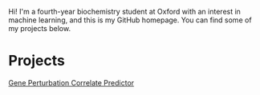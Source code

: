 Hi! I'm a fourth-year biochemistry student at Oxford with an interest in machine learning, and this is my GitHub homepage. You can find some of my projects below.

<h1>Projects</h1>

[Gene Perturbation Correlate Predictor](https://robin-je-bradfield.github.io/gene-perturbation-correlate-predictor)
